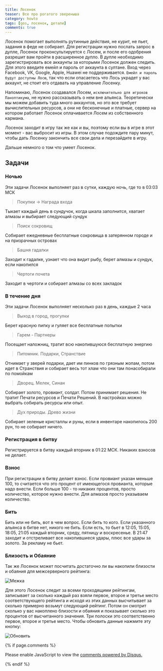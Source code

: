 ```yaml
---
title: Лосенок
teaser: Все про рогатого звереныша
category: howto
tags: [gos, лосенок, детали]
comments: true
---
```


Лосенок помогает выполнять рутинные действия, не курит, не пьет, задания в феде не собирает. Для регистрации нужно послать запрос в дупле, Лосенок проконсультируется с Лосем, и после его одобрения разрешит вам пройти в расширенное дупло. В дупле необходимо зарегистрировать все аккаунты за которыми Лосенок должен следить. Для этого введите емейл и пароль от аккаунта в султане. Вход через Facebook, VK, Google, Apple, Huawei не поддерживается. `Емейл и пароль будут доступны Лосю`, так что если опасаетесь что Лось украдет у вас аккаунт, не стоит его отдавать на управление Лосенку.

Напоминаю, Лосенок создавался Лосем, `исключительно для игроков Паноптикума`, не нужно рассказывать о нем вне альянса. Теоретически мы можем добавить туда много аккаунтов, но это все требует вычислительных ресурсов, а они не бесконечные и платные, сервер на котором работает Лосенок оплачивается Лосем из собственного кармана.

Лосенок заходит в игру так же как и вы, поэтому если вы в игре в этот момент - вас выбросит из игры. В этом случае подождите пару минут, чтобы дать Лосенку закончить все свои дела и перезайдите в игру.

Дальше немного о том что умеет Лосенок.

## Задачи
### Ночью

Эти задачи Лосенок выполняет раз в сутки, каждую ночь, где то в 03:03 МСК
> Покупки -> Награда входа

Тыкает каждый день в сундучок, когда шкала заполнится, хватает алмазы и выбирает следующий сундук 

> Поиск сокровищ

Собирает ежедневные бесплатные сокровища в затерянном городе и на призрачных островах
 
> Башня гадалки

Заходит к гадалке, узнает что она видит рыбу, берет алмазы и сундук, если накопился 

> Чертоги почета

Заходит в чертоги и собирает алмазы со всех закладок

### В течение дня
Эти задачи Лосенок выполняет несколько раз в день, каждые 2 часа
> Выход в город, прогулки

Берет красную пипку и гуляет все бесплатные попытки

> Гарем - Партнеры

Посещает наложниц, тратит всю накопившуюся бесплатную энергию

> Питомник. Подарки, Странствие

Отнимает у зверей подарки, дает им пинков по грязным жопам, потом идет в Странствия и собирает весь тот хлам что они там понасобирали по помойкам

> Дворец. Мелек, Синан

Собирает золото, провиант, солдат. Потом принимает решения. Не тратит Печати ресурсов и Печати Решений. В настройках можно выбрать собирать ресурсы или опыт.

> Дух природы. Древо жизни

Собирает зеленые кристаллы и руны, если в инвентаре накопилось 200 рун, то не собирает ничего.

### Регистрация в битву
Регистрируется в битву каждый вторник в 01:22 МСК. Никаких взносов не делает.

### Взнос
При регистрации в битву делает взнос. Если провиант указан меньше 100, то считается что это процент от имеющегося провианта, которые надо внести. Если больше 100 - то никаких процентов, просто количество, которое нужно внести.
Для алмазов просто указываем количество.

### Бить
Бить или не бить, вот в чем вопрос. Если бить то кого. Если указанного альянса в битве нет, никого не бить. Если есть, то бьет в 12:05, 15:05, 18:05, 21:05 каждый вторник, среду, пятницу и воскресенье. В 21:47 заходит и отстреливает все накопившиеся удары, плюс все удары за золото. За рекламу не бьет. 

### Близость и Обаяние
Так же Лосенок может посчитать достаточно ли вы накопили близости и обаяния для межсерверного рейтинга:

![Межка](https://flicus.github.io/gos/i/bli.jpg)

Для этого Лосенок следит за всеми проходящими рейтингам, записывает за сколько каждый раз взяли первое, второе и третье место соответствующего рейтинга и исходя из этих данных высчитывает за сколько примерно возьмут следующий рейтинг. Потом он смотрит сколько у вас накоплено близости и обаяния и показывает сколько это процентов от высчитанного значения. Три полоски это соответственно первое, второе и третье место.
Чтобы обновить данные нажмите эту кнопку:

![Обновить](https://flicus.github.io/gos/i/refresh.jpg)


{% if page.comments %} 
<div id="disqus_thread"></div>
<script>

/**
*  RECOMMENDED CONFIGURATION VARIABLES: EDIT AND UNCOMMENT THE SECTION BELOW TO INSERT DYNAMIC VALUES FROM YOUR PLATFORM OR CMS.
*  LEARN WHY DEFINING THESE VARIABLES IS IMPORTANT: https://disqus.com/admin/universalcode/#configuration-variables*/
/*
var disqus_config = function () {
this.page.url = PAGE_URL;  // Replace PAGE_URL with your page's canonical URL variable
this.page.identifier = PAGE_IDENTIFIER; // Replace PAGE_IDENTIFIER with your page's unique identifier variable
};
*/
(function() { // DON'T EDIT BELOW THIS LINE
var d = document, s = d.createElement('script');
s.src = 'https://gos-1.disqus.com/embed.js';
s.setAttribute('data-timestamp', +new Date());
(d.head || d.body).appendChild(s);
})();
</script>
<noscript>Please enable JavaScript to view the <a href="https://disqus.com/?ref_noscript">comments powered by Disqus.</a></noscript>
                            
{% endif %}


 